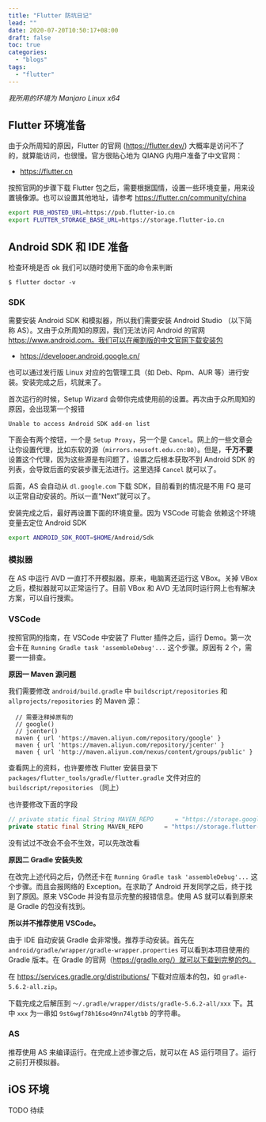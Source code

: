 ```yaml
---
title: "Flutter 防坑日记"
lead: ""
date: 2020-07-20T10:50:17+08:00
draft: false
toc: true
categories:
  - "blogs"
tags:
  - "flutter"
---
```


*我所用的环境为 Manjaro Linux x64*

## Flutter 环境准备

由于众所周知的原因，Flutter 的官网 (https://flutter.dev/) 大概率是访问不了的，就算能访问，也很慢。官方很贴心地为 QIANG 内用户准备了中文官网：

- https://flutter.cn


按照官网的步骤下载 Flutter 包之后，需要根据国情，设置一些环境变量，用来设置镜像源。也可以设置其他地址，请参考 https://flutter.cn/community/china

```sh
export PUB_HOSTED_URL=https://pub.flutter-io.cn
export FLUTTER_STORAGE_BASE_URL=https://storage.flutter-io.cn
```

## Android SDK 和 IDE 准备


检查环境是否 ok 我们可以随时使用下面的命令来判断

```
$ flutter doctor -v
```

### SDK

需要安装 Android SDK 和模拟器，所以我们需要安装 Android Studio （以下简称 AS）。又由于众所周知的原因，我们无法访问 Android 的官网 https://www.android.com。我们可以在阉割版的中文官网下载安装包

- https://developer.android.google.cn/

也可以通过发行版 Linux 对应的包管理工具（如 Deb、Rpm、AUR 等）进行安装。安装完成之后，坑就来了。

首次运行的时候，Setup Wizard 会带你完成使用前的设置。再次由于众所周知的原因，会出现第一个报错

```
Unable to access Android SDK add-on list
```

下面会有两个按钮，一个是 `Setup Proxy`，另一个是 `Cancel`。网上的一些文章会让你设置代理，比如东软的源（`mirrors.neusoft.edu.cn:80`）。但是，**千万不要**设置这个代理，因为这些源是有问题了，设置之后根本获取不到 Android SDK 的列表，会导致后面的安装步骤无法进行。这里选择 `Cancel` 就可以了。

后面，AS 会自动从 `dl.google.com` 下载 SDK，目前看到的情况是不用 FQ 是可以正常自动安装的。所以一直“Next”就可以了。

安装完成之后，最好再设置下面的环境变量。因为 VSCode 可能会 依赖这个环境变量去定位 Android SDK


```sh
export ANDROID_SDK_ROOT=$HOME/Android/Sdk
```

### 模拟器

在 AS 中运行 AVD 一直打不开模拟器。原来，电脑离还运行这 VBox。关掉 VBox 之后，模拟器就可以正常运行了。目前 VBox 和 AVD 无法同时运行网上也有解决方案，可以自行搜索。


### VSCode

按照官网的指南，在 VSCode 中安装了 Flutter 插件之后，运行 Demo。第一次会卡在 `Running Gradle task 'assembleDebug'...` 这个步骤。原因有 2 个，需要一一排查。

**原因一 Maven 源问题**

我们需要修改 `android/build.gradle` 中 `buildscript/repositories` 和 `allprojects/repositories` 的 Maven 源：


```
  // 需要注释掉原有的
  // google()
  // jcenter()
  maven { url 'https://maven.aliyun.com/repository/google' }
  maven { url 'https://maven.aliyun.com/repository/jcenter' }
  maven { url 'http://maven.aliyun.com/nexus/content/groups/public' }
```

查看网上的资料，也许要修改 Flutter 安装目录下 `packages/flutter_tools/gradle/flutter.gradle` 文件对应的 `buildscript/repositories` （同上）

也许要修改下面的字段

```java
// private static final String MAVEN_REPO      = "https://storage.googleapis.com/download.flutter.io";
private static final String MAVEN_REPO      = "https://storage.flutter-io.cn/download.flutter.io";
```

没有试过不改会不会不生效，可以先改改看

**原因二 Gradle 安装失败**

在改完上述代码之后，仍然还卡在 `Running Gradle task 'assembleDebug'...` 这个步骤。而且会报网络的 Exception。在求助了 Android 开发同学之后，终于找到了原因。原来 VSCode 并没有显示完整的报错信息。使用 AS 就可以看到原来是 Gradle 的包没有找到。

**所以并不推荐使用 VSCode。**

由于 IDE 自动安装 Gradle 会非常慢。推荐手动安装。首先在 `android/gradle/wrapper/gradle-wrapper.properties` 可以看到本项目使用的 Gradle 版本。在 Gradle 的官网（https://gradle.org/）就可以下载到完整的包。

在 https://services.gradle.org/distributions/ 下载对应版本的包，如 `gradle-5.6.2-all.zip`。

下载完成之后解压到 `～/.gradle/wrapper/dists/gradle-5.6.2-all/xxx` 下。其中 `xxx` 为一串如 `9st6wgf78h16so49nn74lgtbb` 的字符串。

### AS

推荐使用 AS 来编译运行。在完成上述步骤之后，就可以在 AS 运行项目了。运行之前打开模拟器。

## iOS 环境

TODO 待续

